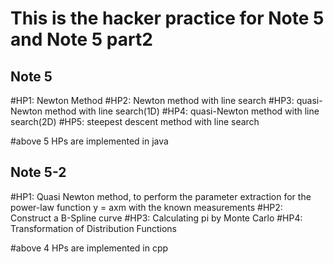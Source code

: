 # This is the hacker practice for Note 5 and Note 5 part2

## Note 5
#HP1: Newton Method
#HP2: Newton method with line search 
#HP3: quasi-Newton method with line search(1D)
#HP4: quasi-Newton method with line search(2D)
#HP5: steepest descent method with line search 

#above 5 HPs are implemented in java

## Note 5-2
#HP1: Quasi Newton method, to perform the parameter extraction for the power-law function y = axm with the known measurements
#HP2: Construct a B-Spline curve
#HP3: Calculating pi by Monte Carlo
#HP4: Transformation of Distribution Functions

#above 4 HPs are implemented in cpp
